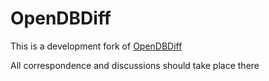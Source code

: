 # OpenDBDiff

This is a development fork of [OpenDBDiff](https://github.com/OpenDBDiff/OpenDBDiff)

All correspondence and discussions should take place there
